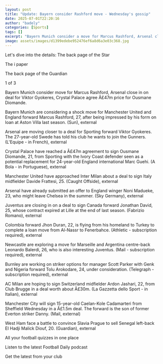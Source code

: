```yaml
---
layout: post
title: "Update: Bayern consider Rashford move - Wednesday's gossip"
date: 2025-07-01T22:20:16
author: "badely"
categories: [Sports]
tags: []
excerpt: "Bayern Munich consider a move for Marcus Rashford, Arsenal close in on striker Viktor Gyokeres, Crystal Palace agree a £47m deal for Ousmane Diomande,"
image: assets/images/d1399edebe952476ef6a8d6a3e03c368.jpg
---
```


Let's dive into the details: The back page of the Star

The i paper

The back page of the Guardian

1 of 3

Bayern Munich consider move for Marcus Rashford, Arsenal close in on deal for Viktor Gyokeres, Crystal Palace agree Â£47m price for Ousmane Diomande.

Bayern Munich are considering a shock move for Manchester United and England forward Marcus Rashford, 27, after being impressed by his form on loan at Aston Villa last season. (Sun), external

Arsenal are moving closer to a deal for Sporting forward Viktor Gyokeres. The 27-year-old Swede has told his club he wants to join the Gunners. (L'Equipe - in French), external

Crystal Palace have reached a Â£47m agreement to sign Ousmane Diomande, 21, from Sporting with the Ivory Coast defender seen as a potential replacement for 24-year-old England international Marc Guehi. (A Bola - in Portuguese), external

Manchester United have approached Inter Milan about a deal to sign Italy midfielder Davide Frattesi, 25. (Caught Offside), external

Arsenal have already submitted an offer to England winger Noni Madueke, 23, who might leave Chelsea in the summer. (Sky Germany), external

Juventus are closing in on a deal to sign Canada forward Jonathan David, 25, whose contract expired at Lille at the end of last season. (Fabrizio Romano), external

Colombia forward Jhon Duran, 22, is flying from his homeland to Turkey to complete a loan move from Al-Nassr to Fenerbahce. (Athletic - subscription required), external

Newcastle are exploring a move for Marseille and Argentina centre-back Leonardo Balerdi, 26, who is also interesting Juventus. (Mail - subscription required), external

Burnley are working on striker options for manager Scott Parker with Genk and Nigeria forward Tolu Arokodare, 24, under consideration. (Telegraph - subscription required), external

AC Milan are hoping to sign Switzerland midfielder Ardon Jashari, 22, from Club Brugge in a deal worth about Â£30m. (La Gazzetta dello Sport - in Italian), external

Manchester City will sign 15-year-old Caelan-Kole Cadamarteri from Sheffield Wednesday in a Â£1.5m deal. The forward is the son of former Everton striker Danny. (Mail, external)

West Ham face a battle to convince Slavia Prague to sell Senegal left-back El Hadji Malick Diouf, 20. (Guardian), external

All your football quizzes in one place

Listen to the latest Football Daily podcast

Get the latest from your club


